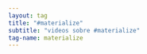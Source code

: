 ```yaml
---
layout: tag
title: "#materialize"
subtitle: "videos sobre #materialize"
tag-name: materialize
---
```


